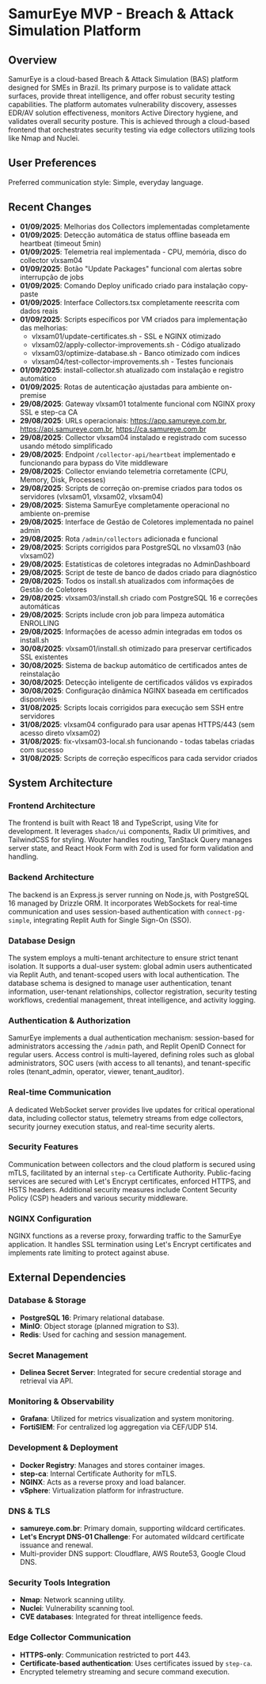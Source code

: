 # SamurEye MVP - Breach & Attack Simulation Platform

## Overview
SamurEye is a cloud-based Breach & Attack Simulation (BAS) platform designed for SMEs in Brazil. Its primary purpose is to validate attack surfaces, provide threat intelligence, and offer robust security testing capabilities. The platform automates vulnerability discovery, assesses EDR/AV solution effectiveness, monitors Active Directory hygiene, and validates overall security posture. This is achieved through a cloud-based frontend that orchestrates security testing via edge collectors utilizing tools like Nmap and Nuclei.

## User Preferences
Preferred communication style: Simple, everyday language.

## Recent Changes
- **01/09/2025**: Melhorias dos Collectors implementadas completamente
- **01/09/2025**: Detecção automática de status offline baseada em heartbeat (timeout 5min)
- **01/09/2025**: Telemetria real implementada - CPU, memória, disco do collector vlxsam04
- **01/09/2025**: Botão "Update Packages" funcional com alertas sobre interrupção de jobs
- **01/09/2025**: Comando Deploy unificado criado para instalação copy-paste
- **01/09/2025**: Interface Collectors.tsx completamente reescrita com dados reais
- **01/09/2025**: Scripts específicos por VM criados para implementação das melhorias:
  - vlxsam01/update-certificates.sh - SSL e NGINX otimizado
  - vlxsam02/apply-collector-improvements.sh - Código atualizado
  - vlxsam03/optimize-database.sh - Banco otimizado com índices
  - vlxsam04/test-collector-improvements.sh - Testes funcionais
- **01/09/2025**: install-collector.sh atualizado com instalação e registro automático
- **01/09/2025**: Rotas de autenticação ajustadas para ambiente on-premise
- **29/08/2025**: Gateway vlxsam01 totalmente funcional com NGINX proxy SSL e step-ca CA
- **29/08/2025**: URLs operacionais: https://app.samureye.com.br, https://api.samureye.com.br, https://ca.samureye.com.br
- **29/08/2025**: Collector vlxsam04 instalado e registrado com sucesso usando método simplificado
- **29/08/2025**: Endpoint `/collector-api/heartbeat` implementado e funcionando para bypass do Vite middleware
- **29/08/2025**: Collector enviando telemetria corretamente (CPU, Memory, Disk, Processes)
- **29/08/2025**: Scripts de correção on-premise criados para todos os servidores (vlxsam01, vlxsam02, vlxsam04)
- **29/08/2025**: Sistema SamurEye completamente operacional no ambiente on-premise
- **29/08/2025**: Interface de Gestão de Coletores implementada no painel admin
- **29/08/2025**: Rota `/admin/collectors` adicionada e funcional
- **29/08/2025**: Scripts corrigidos para PostgreSQL no vlxsam03 (não vlxsam02)
- **29/08/2025**: Estatísticas de coletores integradas no AdminDashboard
- **29/08/2025**: Script de teste de banco de dados criado para diagnóstico
- **29/08/2025**: Todos os install.sh atualizados com informações de Gestão de Coletores
- **29/08/2025**: vlxsam03/install.sh criado com PostgreSQL 16 e correções automáticas
- **29/08/2025**: Scripts include cron job para limpeza automática ENROLLING
- **29/08/2025**: Informações de acesso admin integradas em todos os install.sh
- **30/08/2025**: vlxsam01/install.sh otimizado para preservar certificados SSL existentes
- **30/08/2025**: Sistema de backup automático de certificados antes de reinstalação
- **30/08/2025**: Detecção inteligente de certificados válidos vs expirados
- **30/08/2025**: Configuração dinâmica NGINX baseada em certificados disponíveis
- **31/08/2025**: Scripts locais corrigidos para execução sem SSH entre servidores
- **31/08/2025**: vlxsam04 configurado para usar apenas HTTPS/443 (sem acesso direto vlxsam02)
- **31/08/2025**: fix-vlxsam03-local.sh funcionando - todas tabelas criadas com sucesso
- **31/08/2025**: Scripts de correção específicos para cada servidor criados

## System Architecture

### Frontend Architecture
The frontend is built with React 18 and TypeScript, using Vite for development. It leverages `shadcn/ui` components, Radix UI primitives, and TailwindCSS for styling. Wouter handles routing, TanStack Query manages server state, and React Hook Form with Zod is used for form validation and handling.

### Backend Architecture
The backend is an Express.js server running on Node.js, with PostgreSQL 16 managed by Drizzle ORM. It incorporates WebSockets for real-time communication and uses session-based authentication with `connect-pg-simple`, integrating Replit Auth for Single Sign-On (SSO).

### Database Design
The system employs a multi-tenant architecture to ensure strict tenant isolation. It supports a dual-user system: global admin users authenticated via Replit Auth, and tenant-scoped users with local authentication. The database schema is designed to manage user authentication, tenant information, user-tenant relationships, collector registration, security testing workflows, credential management, threat intelligence, and activity logging.

### Authentication & Authorization
SamurEye implements a dual authentication mechanism: session-based for administrators accessing the `/admin` path, and Replit OpenID Connect for regular users. Access control is multi-layered, defining roles such as global administrators, SOC users (with access to all tenants), and tenant-specific roles (tenant_admin, operator, viewer, tenant_auditor).

### Real-time Communication
A dedicated WebSocket server provides live updates for critical operational data, including collector status, telemetry streams from edge collectors, security journey execution status, and real-time security alerts.

### Security Features
Communication between collectors and the cloud platform is secured using mTLS, facilitated by an internal `step-ca` Certificate Authority. Public-facing services are secured with Let's Encrypt certificates, enforced HTTPS, and HSTS headers. Additional security measures include Content Security Policy (CSP) headers and various security middleware.

### NGINX Configuration
NGINX functions as a reverse proxy, forwarding traffic to the SamurEye application. It handles SSL termination using Let's Encrypt certificates and implements rate limiting to protect against abuse.

## External Dependencies

### Database & Storage
- **PostgreSQL 16**: Primary relational database.
- **MinIO**: Object storage (planned migration to S3).
- **Redis**: Used for caching and session management.

### Secret Management
- **Delinea Secret Server**: Integrated for secure credential storage and retrieval via API.

### Monitoring & Observability
- **Grafana**: Utilized for metrics visualization and system monitoring.
- **FortiSIEM**: For centralized log aggregation via CEF/UDP 514.

### Development & Deployment
- **Docker Registry**: Manages and stores container images.
- **step-ca**: Internal Certificate Authority for mTLS.
- **NGINX**: Acts as a reverse proxy and load balancer.
- **vSphere**: Virtualization platform for infrastructure.

### DNS & TLS
- **samureye.com.br**: Primary domain, supporting wildcard certificates.
- **Let's Encrypt DNS-01 Challenge**: For automated wildcard certificate issuance and renewal.
- Multi-provider DNS support: Cloudflare, AWS Route53, Google Cloud DNS.

### Security Tools Integration
- **Nmap**: Network scanning utility.
- **Nuclei**: Vulnerability scanning tool.
- **CVE databases**: Integrated for threat intelligence feeds.

### Edge Collector Communication
- **HTTPS-only**: Communication restricted to port 443.
- **Certificate-based authentication**: Uses certificates issued by `step-ca`.
- Encrypted telemetry streaming and secure command execution.